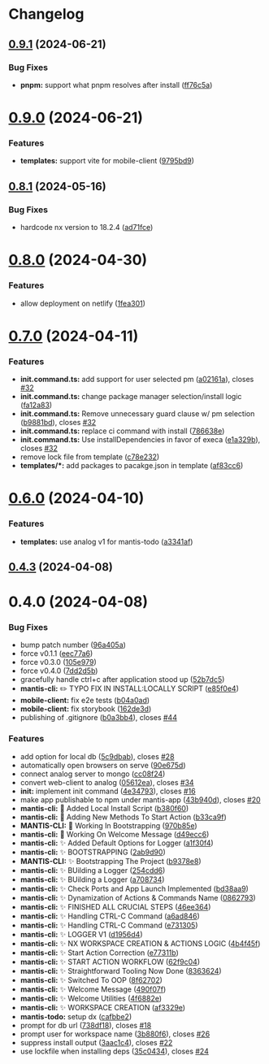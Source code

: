 # Changelog

## [0.9.1](https://github.com/mantis-apps/mantis-cli/compare/0.9.0...0.9.1) (2024-06-21)


### Bug Fixes

* **pnpm:** support what pnpm resolves after install ([ff76c5a](https://github.com/mantis-apps/mantis-cli/commit/ff76c5a81271da151deaa9926ad52b26f4e0f907))

# [0.9.0](https://github.com/mantis-apps/mantis-cli/compare/0.8.1...0.9.0) (2024-06-21)


### Features

* **templates:** support vite for mobile-client ([9795bd9](https://github.com/mantis-apps/mantis-cli/commit/9795bd92167a75aff75783b54c93ef6cfd4ee339))

## [0.8.1](https://github.com/mantis-apps/mantis-cli/compare/0.8.0...0.8.1) (2024-05-16)


### Bug Fixes

* hardcode nx version to 18.2.4 ([ad71fce](https://github.com/mantis-apps/mantis-cli/commit/ad71fcec35af474268109f90e701fc7c7c69d233))

# [0.8.0](https://github.com/mantis-apps/mantis-cli/compare/0.7.0...0.8.0) (2024-04-30)


### Features

* allow deployment on netlify ([1fea301](https://github.com/mantis-apps/mantis-cli/commit/1fea3015b20ee8fa79fcf98932eeacd38b232081))

# [0.7.0](https://github.com/mantis-apps/mantis-cli/compare/0.6.0...0.7.0) (2024-04-11)


### Features

* **init.command.ts:** add support for user selected pm ([a02161a](https://github.com/mantis-apps/mantis-cli/commit/a02161ad78ca8e613f8eb775ebb287b5fdda5715)), closes [#32](https://github.com/mantis-apps/mantis-cli/issues/32)
* **init.command.ts:** change package manager selection/install logic ([fa12a83](https://github.com/mantis-apps/mantis-cli/commit/fa12a834aa038b4bc90dc0e068539ccd0fed7850))
* **init.command.ts:** Remove unnecessary guard clause w/ pm selection ([b9881bd](https://github.com/mantis-apps/mantis-cli/commit/b9881bd76d810d27d37ca4ff2b9f24a66430b4dd)), closes [#32](https://github.com/mantis-apps/mantis-cli/issues/32)
* **init.command.ts:** replace ci command with install ([786638e](https://github.com/mantis-apps/mantis-cli/commit/786638edd107eff5763d2170e60e04878d716f1f))
* **init.command.ts:** Use installDependencies in favor of execa ([e1a329b](https://github.com/mantis-apps/mantis-cli/commit/e1a329b7436eb087331a461aa8014e5d341dad33)), closes [#32](https://github.com/mantis-apps/mantis-cli/issues/32)
* remove lock file from template ([c78e232](https://github.com/mantis-apps/mantis-cli/commit/c78e232053fc45b1d4a59ced8785c57e6df93dac))
* **templates/*:** add packages to pacakge.json in template ([af83cc6](https://github.com/mantis-apps/mantis-cli/commit/af83cc604c003f9ba97e4505d0eea0c2773e5294))

# [0.6.0](https://github.com/mantis-apps/mantis-cli/compare/0.4.3...0.6.0) (2024-04-10)


### Features

* **templates:** use analog v1 for mantis-todo ([a3341af](https://github.com/mantis-apps/mantis-cli/commit/a3341af9b082fbff48a24250551b29ee8c62f61d))

## [0.4.3](https://github.com/mantis-apps/mantis-cli/compare/0.4.2...0.4.3) (2024-04-08)

# 0.4.0 (2024-04-08)

### Bug Fixes

- bump patch number ([96a405a](https://github.com/mantis-apps/mantis-cli/commit/96a405a06773f7a6c7ee7b12d4bb3cd5dde80797))
- force v0.1.1 ([eec77a6](https://github.com/mantis-apps/mantis-cli/commit/eec77a6e99145e890fd5f8e8254ae13134c90336))
- force v0.3.0 ([105e979](https://github.com/mantis-apps/mantis-cli/commit/105e979b21133eb288f14447f3cdf8fa3abd8fbd))
- force v0.4.0 ([7dd2d5b](https://github.com/mantis-apps/mantis-cli/commit/7dd2d5b5f3ea02e75aeb0b36cc78abe5dd9d156a))
- gracefully handle ctrl+c after application stood up ([52b7dc5](https://github.com/mantis-apps/mantis-cli/commit/52b7dc5f29eb34540c970aac4c703c7742b96caf))
- **mantis-cli:** :pencil2: TYPO FIX IN INSTALL:LOCALLY SCRIPT ([e85f0e4](https://github.com/mantis-apps/mantis-cli/commit/e85f0e45d22299ad236172b3ad711b6f0914787f))
- **mobile-client:** fix e2e tests ([b04a0ad](https://github.com/mantis-apps/mantis-cli/commit/b04a0ad583c7c15f926bbcd2ccf172f6d75af4f3))
- **mobile-client:** fix storybook ([162de3d](https://github.com/mantis-apps/mantis-cli/commit/162de3d1be7ac2097e0562c71262bf9a699fa544))
- publishing of .gitignore ([b0a3bb4](https://github.com/mantis-apps/mantis-cli/commit/b0a3bb422326c668d93bb5b1bdcd704899288e89)), closes [#44](https://github.com/mantis-apps/mantis-cli/issues/44)

### Features

- add option for local db ([5c9dbab](https://github.com/mantis-apps/mantis-cli/commit/5c9dbab334c2a67f25d2d792828e3864b19b4fd6)), closes [#28](https://github.com/mantis-apps/mantis-cli/issues/28)
- automatically open browsers on serve ([90e675d](https://github.com/mantis-apps/mantis-cli/commit/90e675d20e81e9a6b501389ec45d66650cabda29))
- connect analog server to mongo ([cc08f24](https://github.com/mantis-apps/mantis-cli/commit/cc08f24625de75977fc5e375c510b5d697022007))
- convert web-client to analog ([05612ea](https://github.com/mantis-apps/mantis-cli/commit/05612eac158fcc439508122ac53c138d27cd10bd)), closes [#34](https://github.com/mantis-apps/mantis-cli/issues/34)
- **init:** implement init command ([4e34793](https://github.com/mantis-apps/mantis-cli/commit/4e347938cd451a28d727353e41592449d3c5c858)), closes [#16](https://github.com/mantis-apps/mantis-cli/issues/16)
- make app publishable to npm under mantis-app ([43b940d](https://github.com/mantis-apps/mantis-cli/commit/43b940d35ea7c70a0e287f63fbc1468e1a38f75e)), closes [#20](https://github.com/mantis-apps/mantis-cli/issues/20)
- **mantis-cli:** :construction_worker: Added Local Install Script ([b380f60](https://github.com/mantis-apps/mantis-cli/commit/b380f60dbdf4e0e358a3db90de668080e70c2b72))
- **mantis-cli:** :construction: Adding New Methods To Start Action ([b33ca9f](https://github.com/mantis-apps/mantis-cli/commit/b33ca9f4ce58be399a9bf2ef22ca73d8a4c2650d))
- **MANTIS-CLI:** :construction: Working In Bootstrapping ([970b85e](https://github.com/mantis-apps/mantis-cli/commit/970b85e41f7e87b4db7e1b8b0e0914cf2410c6db))
- **mantis-cli:** :construction: Working On Welcome Message ([d49ecc6](https://github.com/mantis-apps/mantis-cli/commit/d49ecc61a24b7b626f173ced6b84a5ef5803e624))
- **mantis-cli:** :sparkles: Added Default Options for Logger ([a1f30f4](https://github.com/mantis-apps/mantis-cli/commit/a1f30f48f86c94f62880577ab147bb13c13acf9d))
- **mantis-cli:** :sparkles: BOOTSTRAPPING ([2ab9d90](https://github.com/mantis-apps/mantis-cli/commit/2ab9d909504e43ca814648250f22766d860f21fe))
- **MANTIS-CLI:** :sparkles: Bootstrapping The Project ([b9378e8](https://github.com/mantis-apps/mantis-cli/commit/b9378e85f99ff37a5a23d1ac7895dbfae490c6b6))
- **mantis-cli:** :sparkles: BUilding a Logger ([254cdd6](https://github.com/mantis-apps/mantis-cli/commit/254cdd6ca69ebf5984bee4e24cd2a32b739c3746))
- **mantis-cli:** :sparkles: BUilding a Logger ([a708734](https://github.com/mantis-apps/mantis-cli/commit/a70873469f389e9a4773fe35c74f40b8203cb7e5))
- **mantis-cli:** :sparkles: Check Ports and App Launch Implemented ([bd38aa9](https://github.com/mantis-apps/mantis-cli/commit/bd38aa9b705114bb9dd42043342c46f388647d3b))
- **mantis-cli:** :sparkles: Dynamization of Actions & Commands Name ([0862793](https://github.com/mantis-apps/mantis-cli/commit/086279370a78d51cf1607287fee8c441d9be1553))
- **mantis-cli:** :sparkles: FINISHED ALL CRUCIAL STEPS ([46ee364](https://github.com/mantis-apps/mantis-cli/commit/46ee36402bc258b5c82582d08499edf0cb04c631))
- **mantis-cli:** :sparkles: Handling CTRL-C Command ([a6ad846](https://github.com/mantis-apps/mantis-cli/commit/a6ad8469f2351c62e9849802948ea5505dac1c4b))
- **mantis-cli:** :sparkles: Handling CTRL-C Command ([e731305](https://github.com/mantis-apps/mantis-cli/commit/e731305ba3facf7da16b6a5046e21a0740b50802))
- **mantis-cli:** :sparkles: LOGGER V1 ([d1956d4](https://github.com/mantis-apps/mantis-cli/commit/d1956d47f7f2fc10540d280a48ada7db2f1ffb46))
- **mantis-cli:** :sparkles: NX WORKSPACE CREATION & ACTIONS LOGIC ([4b4f45f](https://github.com/mantis-apps/mantis-cli/commit/4b4f45f609895e1a330a9368cdc1cce1f1be005d))
- **mantis-cli:** :sparkles: Start Action Correction ([e77311b](https://github.com/mantis-apps/mantis-cli/commit/e77311b04633f126e57ace03ef227fe1f3d07538))
- **mantis-cli:** :sparkles: START ACTION WORKFLOW ([62f9c04](https://github.com/mantis-apps/mantis-cli/commit/62f9c0484931bde217940e951c632b23b4e5ef72))
- **mantis-cli:** :sparkles: Straightforward Tooling Now Done ([8363624](https://github.com/mantis-apps/mantis-cli/commit/83636249f96ac104eba1c712fcd165e246f62ad8))
- **mantis-cli:** :sparkles: Switched To OOP ([8f62702](https://github.com/mantis-apps/mantis-cli/commit/8f627025068e310d3817dd50493ccd98278ebf01))
- **mantis-cli:** :sparkles: Welcome Message ([490f07f](https://github.com/mantis-apps/mantis-cli/commit/490f07fa3d2176f0ddc3941b61b8bb7c2a86aeeb))
- **mantis-cli:** :sparkles: Welcome Utilities ([4f6882e](https://github.com/mantis-apps/mantis-cli/commit/4f6882e357b97e054ff8be2a7a8092f8f3fc9bd3))
- **mantis-cli:** :sparkles: WORKSPACE CREATION ([af3329e](https://github.com/mantis-apps/mantis-cli/commit/af3329e1ca311a0c49ad2f124d04609430afbd98))
- **mantis-todo:** setup dx ([cafbbe2](https://github.com/mantis-apps/mantis-cli/commit/cafbbe2ff816c32f9a958e43bb56c08c6ef58584))
- prompt for db url ([738df18](https://github.com/mantis-apps/mantis-cli/commit/738df18a22b2d3e644366afd6991288fcdf545cd)), closes [#18](https://github.com/mantis-apps/mantis-cli/issues/18)
- prompt user for workspace name ([3b880f6](https://github.com/mantis-apps/mantis-cli/commit/3b880f62c62c70340cdfd71a1a5a943c44dfd4b5)), closes [#26](https://github.com/mantis-apps/mantis-cli/issues/26)
- suppress install output ([3aac1c4](https://github.com/mantis-apps/mantis-cli/commit/3aac1c49cb80b5e54e15e107a060bfc7a1d0cd36)), closes [#22](https://github.com/mantis-apps/mantis-cli/issues/22)
- use lockfile when installing deps ([35c0434](https://github.com/mantis-apps/mantis-cli/commit/35c043452ccf63a4164e61de3420510d83eaca07)), closes [#24](https://github.com/mantis-apps/mantis-cli/issues/24)
